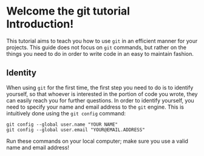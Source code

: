 # Welcome the git tutorial Introduction!
This tutorial aims to teach you how to use `git` in an efficient manner for
your projects.  This guide does not focus on `git` commands,  but rather on
the things you need to do in order to write code in an easy to maintain
fashion.

## Identity
When using `git` for the first time, the first step you need to do is to
identify yourself, so that whoever is interested in the portion of code you
wrote, they can easily reach you for further questions.  In order to identify
yourself, you need to specify your name and email address to the `git` engine.
This is intuitively done using the `git config` command:
```
git config --global user.name "YOUR NAME"
git config --global user.email "YOUR@EMAIL.ADDRESS"
```
Run these commands on your local computer; make sure you use a valid name and
email address!
